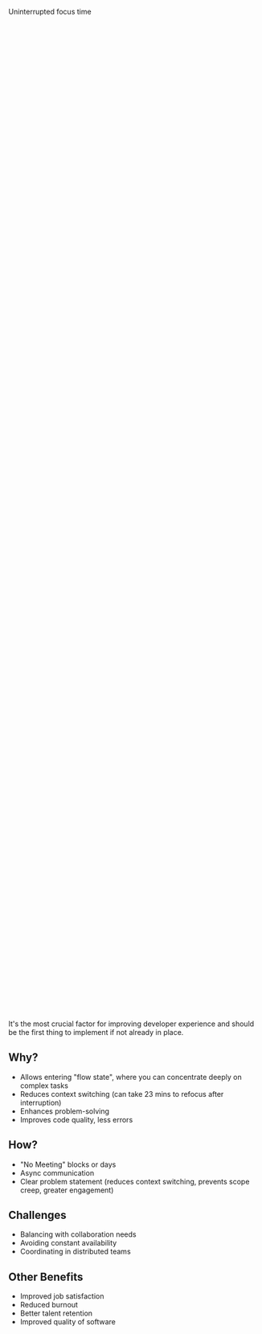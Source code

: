 <style lang="postcss">
	.answer {
		@apply flex items-center justify-center bg-accent text-gray-100 text-center max-w-full uppercase text-title font-bold p-16;
		min-height: 50svh;
		grid-column: 1 / -1;
	}
</style>

<p class="answer">Uninterrupted focus time</p>

It's the most crucial factor for improving developer experience and should be the first thing to implement if not already in place.

## Why?

- Allows entering "flow state", where you can concentrate deeply on complex tasks
- Reduces context switching (can take 23 mins to refocus after interruption)
- Enhances problem-solving
- Improves code quality, less errors

## How?

- "No Meeting" blocks or days
- Async communication
- Clear problem statement (reduces context switching, prevents scope creep, greater engagement)

## Challenges

- Balancing with collaboration needs
- Avoiding constant availability
- Coordinating in distributed teams

## Other Benefits

- Improved job satisfaction
- Reduced burnout
- Better talent retention
- Improved quality of software
